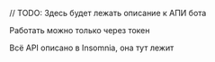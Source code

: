 // TODO:
Здесь будет лежать описание к АПИ бота

Работать можно только через токен

Всё API описано в Insomnia, она тут лежит
